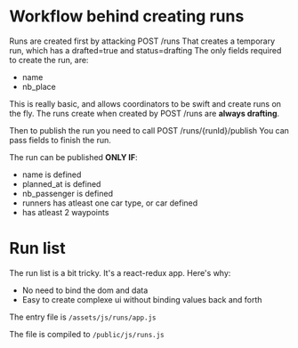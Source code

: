 # Workflow behind creating runs

Runs are created first by attacking POST /runs
That creates a temporary run, which has a drafted=true and status=drafting
The only fields required to create the run, are:
- name
- nb_place

This is really basic, and allows coordinators to be swift and create runs on the fly.
The runs create when created by POST /runs are __always drafting__.

Then to publish the run you need to call POST /runs/{runId}/publish
You can pass fields to finish the run.

The run can be published __ONLY IF__:
- name is defined
- planned_at is defined
- nb_passenger is defined
- runners has atleast one car type, or car defined
- has atleast 2 waypoints

# Run list

The run list is a bit tricky. It's a react-redux app.
Here's why:
- No need to bind the dom and data
- Easy to create complexe ui without binding values back and forth

The entry file is `/assets/js/runs/app.js`

The file is compiled to `/public/js/runs.js`
